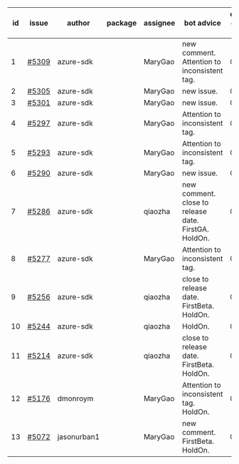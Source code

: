 | id | issue | author | package | assignee | bot advice | created date of issue | target release date | date from target |
| ------ | ------ | ------ | ------ | ------ | ------ | ------ | ------ | :-----: |
| 1 | [#5309](https://github.com/Azure/sdk-release-request/issues/5309) | azure-sdk |  | MaryGao | new comment. Attention to inconsistent tag. | 06-27 | 07-26 |  |
| 2 | [#5305](https://github.com/Azure/sdk-release-request/issues/5305) | azure-sdk |  | MaryGao | new issue. | 06-27 | 07-25 |  |
| 3 | [#5301](https://github.com/Azure/sdk-release-request/issues/5301) | azure-sdk |  | MaryGao | new issue. | 06-26 | 07-26 |  |
| 4 | [#5297](https://github.com/Azure/sdk-release-request/issues/5297) | azure-sdk |  | MaryGao | Attention to inconsistent tag. | 06-25 | 07-26 |  |
| 5 | [#5293](https://github.com/Azure/sdk-release-request/issues/5293) | azure-sdk |  | MaryGao | Attention to inconsistent tag. | 06-25 | 07-25 |  |
| 6 | [#5290](https://github.com/Azure/sdk-release-request/issues/5290) | azure-sdk |  | MaryGao | new issue. | 06-25 | 07-25 |  |
| 7 | [#5286](https://github.com/Azure/sdk-release-request/issues/5286) | azure-sdk |  | qiaozha | new comment. close to release date. FirstGA. HoldOn. | 06-21 | 06-28 | -2 |
| 8 | [#5277](https://github.com/Azure/sdk-release-request/issues/5277) | azure-sdk |  | MaryGao | Attention to inconsistent tag. | 06-14 | 07-26 |  |
| 9 | [#5256](https://github.com/Azure/sdk-release-request/issues/5256) | azure-sdk |  | qiaozha | close to release date. FirstBeta. HoldOn. | 06-05 | 06-28 | -2 |
| 10 | [#5244](https://github.com/Azure/sdk-release-request/issues/5244) | azure-sdk |  | qiaozha | HoldOn. | 06-04 | 06-21 |  |
| 11 | [#5214](https://github.com/Azure/sdk-release-request/issues/5214) | azure-sdk |  | qiaozha | close to release date. FirstBeta. HoldOn. | 05-21 | 06-28 | -2 |
| 12 | [#5176](https://github.com/Azure/sdk-release-request/issues/5176) | dmonroym |  | MaryGao | Attention to inconsistent tag. HoldOn. | 04-30 | 05-24 |  |
| 13 | [#5072](https://github.com/Azure/sdk-release-request/issues/5072) | jasonurban1 |  | MaryGao | new comment. FirstBeta. HoldOn. | 03-22 | 05-24 |  |
